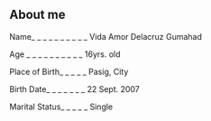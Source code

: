 <!-- CONTACT -->
## About me

Name_ _ _ _ _ _ _ _ _ _ Vida Amor Delacruz Gumahad

Age _ _ _ _ _ _ _ _ _ _ 16yrs. old

Place of Birth_ _ _ _ _ Pasig, City

Birth Date_ _ _ _ _ _ _ 22 Sept. 2007

Marital Status_ _ _ _ _ Single